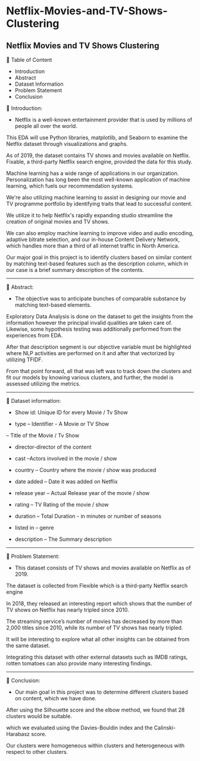 # Netflix-Movies-and-TV-Shows-Clustering
Netflix Movies and TV Shows Clustering
-----------------------------------------------------
💾 Table of Content
- Introduction 
- Abstract 
- Dataset Information
- Problem Statement
- Conclusion

📖 Introduction:

- Netflix is a well-known entertainment provider that is used by millions of people all over the world.

This EDA will use Python libraries, matplotlib, and Seaborn to examine the Netflix dataset through visualizations and graphs.

As of 2019, the dataset contains TV shows and movies available on Netflix. Fixable, a third-party Netflix search engine, provided the data for this study.

Machine learning has a wide range of applications in our organization. Personalization has long been the most well-known application of machine learning, which fuels our recommendation systems.

We're also utilizing machine learning to assist in designing our movie and TV programme portfolio by identifying traits that lead to successful content.

We utilize it to help Netflix's rapidly expanding studio streamline the creation of original movies and TV shows.

We can also employ machine learning to improve video and audio encoding, adaptive bitrate selection, and our in-house Content Delivery Network, which handles more than a third of all internet traffic in North America.

Our major goal in this project is to identify clusters based on similar content by matching text-based features such as the description column, which in our case is a brief summary description of the contents.

-----------------------------------------------------

📖 Abstract:
- The objective was to anticipate bunches of comparable substance by matching text-based elements.

Exploratory Data Analysis is done on the dataset to get the insights from the information however the principal invalid qualities are taken care of. Likewise, some hypothesis testing was additionally performed from the experiences from EDA.

After that description segment is our objective variable must be highlighted where NLP activities are performed on it and after that vectorized by utilizing TFIDF.

From that point forward, all that was left was to track down the clusters and fit our models by knowing various clusters, and further, the model is assessed utilizing the metrics.

-----------------------------------------------------

📖 Dataset information:
- Show id: Unique ID for every Movie / Tv Show

- type – Identifier - A Movie or TV Show

– Title of the Movie / Tv Show

- director-director of the content

- cast –Actors involved in the movie / show

- country – Country where the movie / show was produced

- date added – Date it was added on Netflix

- release year – Actual Release year of the movie / show

- rating – TV Rating of the movie / show

- duration – Total Duration - in minutes or number of seasons

- listed in – genre

- description – The Summary description

-----------------------------------------------------

📖 Problem Statement:

- This dataset consists of TV shows and movies available on Netflix as of 2019.

The dataset is collected from Flexible which is a third-party Netflix search engine

In 2018, they released an interesting report which shows that the number of TV shows on Netflix has nearly tripled since 2010.

The streaming service’s number of movies has decreased by more than 2,000 titles since 2010, while its number of TV shows has nearly tripled.

It will be interesting to explore what all other insights can be obtained from the same dataset.

Integrating this dataset with other external datasets such as IMDB ratings, rotten tomatoes can also provide many interesting findings.

-----------------------------------------------------

📖 Conclusion:

- Our main goal in this project was to determine different clusters based on content, which we have done.

After using the Silhouette score and the elbow method, we found that 28 clusters would be suitable.

which we evaluated using the Davies-Bouldin index and the Calinski-Harabasz score.

Our clusters were homogeneous within clusters and heterogeneous with respect to other clusters.


